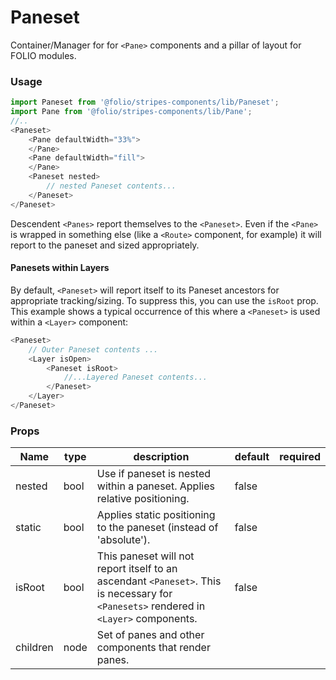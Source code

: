 # Paneset
Container/Manager for for `<Pane>` components and a pillar of layout for FOLIO modules.
### Usage

```js
import Paneset from '@folio/stripes-components/lib/Paneset';
import Pane from '@folio/stripes-components/lib/Pane';
//..
<Paneset>
    <Pane defaultWidth="33%">
    </Pane>
    <Pane defaultWidth="fill">
    </Pane>
    <Paneset nested>
        // nested Paneset contents...
    </Paneset>
</Paneset>
```

Descendent `<Panes>` report themselves to the `<Paneset>`. Even if the `<Pane>` is wrapped in something else (like a `<Route>` component, for example) it will report to the paneset and sized appropriately.

#### Panesets within Layers
By default, `<Paneset>` will report itself to its Paneset ancestors for appropriate tracking/sizing. To suppress this, you can use the `isRoot` prop. This example shows a typical occurrence of this where a `<Paneset>` is used within a `<Layer>` component:

```js
<Paneset>
    // Outer Paneset contents ...
    <Layer isOpen>
        <Paneset isRoot>
            //...Layered Paneset contents...
        </Paneset>
    </Layer>
</Paneset>
```

### Props
Name | type | description | default | required
--- | --- | --- | --- | ---
nested | bool | Use if paneset is nested within a paneset. Applies relative positioning. | false |
static | bool | Applies static positioning to the paneset (instead of 'absolute'). | false |
isRoot | bool | This paneset will not report itself to an ascendant `<Paneset>`. This is necessary for `<Panesets>` rendered in `<Layer>` components. | false |
children | node | Set of panes and other components that render panes. | |
